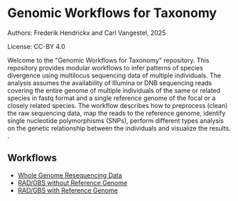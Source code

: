 # Genomic Workflows for Taxonomy

Authors: Frederik Hendrickx and Carl Vangestel, 2025

License: CC-BY 4.0

Welcome to the "Genomic Workflows for Taxonomy" repository. This repository provides modular workflows to infer patterns of species divergence using multilocus sequencing data of multiple individuals. The analysis assumes the availability of Illumina or DNB sequencing reads covering the entire genome of multiple individuals of the same or related species in fastq format and a single reference genome of the focal or a closely related species. The workflow describes how to preprocess (clean) the raw sequencing data, map the reads to the reference genome, identify single nucleotide polymorphisms (SNPs), perform different types analysis on the genetic relationship between the individuals and visualize the results. .

## Workflows
- [Whole Genome Resequencing Data](./whole_genome_resequencing/)
- [RAD/GBS without Reference Genome](./rad_gbs_without_reference/)
- [RAD/GBS with Reference Genome](./rad_gbs_with_reference/)
